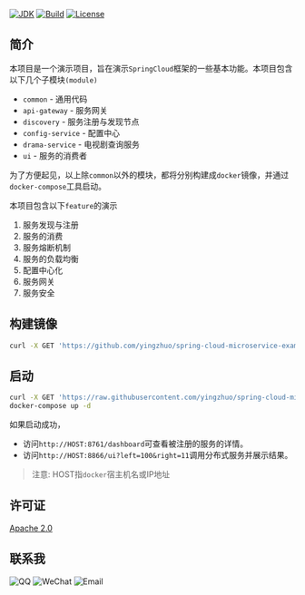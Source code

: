 [![JDK](http://img.shields.io/badge/JDK-v8.0-yellow.svg)](http://www.oracle.com/technetwork/java/javase/downloads/index.html)
[![Build](http://img.shields.io/badge/Build-Maven_2-green.svg)](https://maven.apache.org/)
[![License](http://img.shields.io/badge/License-Apache_2-red.svg)](http://www.apache.org/licenses/LICENSE-2.0)

## 简介

本项目是一个演示项目，旨在演示`SpringCloud`框架的一些基本功能。本项目包含以下几个子模块`(module)`

* `common` - 通用代码
* `api-gateway` - 服务网关
* `discovery` - 服务注册与发现节点
* `config-service` - 配置中心
* `drama-service` - 电视剧查询服务
* `ui` - 服务的消费者

为了方便起见，以上除`common`以外的模块，都将分别构建成`docker`镜像，并通过`docker-compose`工具启动。

本项目包含以下`feature`的演示

1. 服务发现与注册
2. 服务的消费
3. 服务熔断机制
4. 服务的负载均衡
5. 配置中心化
6. 服务网关
7. 服务安全

## 构建镜像

```bash
curl -X GET 'https://github.com/yingzhuo/spring-cloud-microservice-example/blob/master/build.sh' | bash
```

## 启动

```bash
curl -X GET 'https://raw.githubusercontent.com/yingzhuo/spring-cloud-microservice-example/master/docker-compose.yml' > docker-compose.yml
docker-compose up -d
```

如果启动成功，

* 访问`http://HOST:8761/dashboard`可查看被注册的服务的详情。
* 访问`http://HOST:8866/ui?left=100&right=11`调用分布式服务并展示结果。

> 注意: HOST指`docker`宿主机名或IP地址

## 许可证

[Apache 2.0](LICENSE)

## 联系我

![QQ](http://img.shields.io/badge/QQ-23007067-blue.svg)
![WeChat](http://img.shields.io/badge/WeChat-yingzhor-blue.svg)
![Email](http://img.shields.io/badge/Email-yingzhor@gmail.com-blue.svg)

